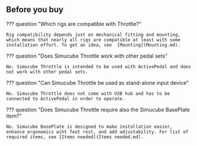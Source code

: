 ## Before you buy

??? question "Which rigs are compatible with Throttle?"

    Rig compatibility depends just on mechanical fitting and mounting, which means that nearly all rigs are compatible at least with some installation effort. To get an idea, see  [Mounting](Mounting.md).

??? question "Does Simucube Throttle work with other pedal sets"

    No. Simucube Throttle is intended to be used with ActivePedal and does not work with other pedal sets.

??? question "Can Simucube Throttle be used as stand-alone input device"

    No. Simucube Throttle does not come with USB hub and has to be connected to ActivePedal in order to operate.

??? question "Does Simucube Throttle require also the Simucube BasePlate item?"

    No. Simucube BasePlate is designed to make installation easier, enhance ergonomics wiht foot rest, and add adjustability. For list of required items, see [Items needed](Items needed.md).
